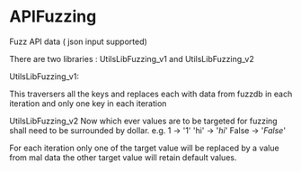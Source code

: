 # APIFuzzing
Fuzz API data ( json input supported)

There are two libraries : UtilsLibFuzzing_v1 and UtilsLibFuzzing_v2

UtilsLibFuzzing_v1:

This traversers all the keys and replaces each with data from fuzzdb in each iteration and only one key in each iteration

UtilsLibFuzzing_v2
Now which ever values are to be targeted for fuzzing shall need to be
surrounded by dollar.
e.g.
1 -> '$1$'
'hi' -> '$hi$'
False -> '$False$'

For each iteration only one of the target value will be replaced by a
value from mal data
the other target value will retain default values.
